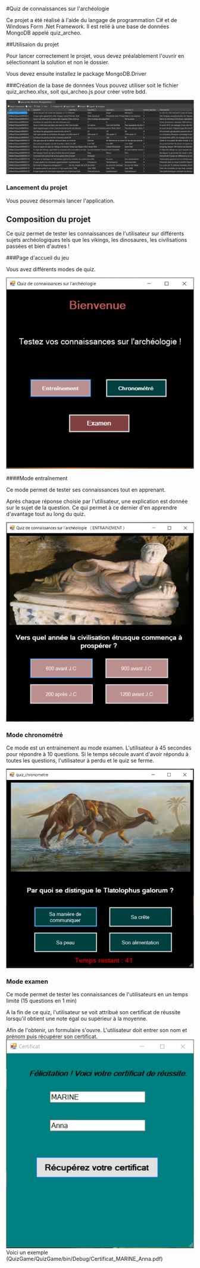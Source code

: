 ﻿#Quiz de connaissances sur l'archéologie

Ce projet a été réalisé à l'aide du langage de programmation C# et de Windows Form .Net Framework.
Il est relié à une base de données MongoDB appelé quiz_archeo.



##Utilisaion du projet

Pour lancer correctement le projet, vous devez préalablement l'ouvrir en sélectionnant la solution et non le dossier.

Vous devez ensuite installez le package MongoDB.Driver

###Création de la base de données
Vous pouvez utiliser soit le fichier quiz_archeo.xlsx, soit qui_archeo.js pour créer votre bdd.

![bdd](img/Mongodb_archeo_quiz.PNG)

### Lancement du projet
Vous pouvez désormais lancer l'application.

## Composition du projet

Ce quiz permet de tester les connaissances de l'utilisateur sur différents sujets archéologiques tels que les vikings, les dinosaures, les civilisations passées et bien d'autres !



###Page d'accueil du jeu

Vous avez différents modes de quiz.

![accueil](img/Accueil.PNG)

####Mode entraînement

Ce mode permet de tester ses connaissances tout en apprenant.

Après chaque réponse choisie par l'utilisateur, une explication est donnée sur le sujet de la question. 
Ce qui permet à ce dernier d'en apprendre d'avantage tout au long du quiz.

![explication](img/Train.PNG)


### Mode chronométré

Ce mode est un entrainement au mode examen.
L'utilisateur  à 45 secondes pour répondre à 10 questions.
Si le temps sécoule avant d'avoir répondu à toutes les questions, l'utilisateur à perdu et le quiz se ferme.

![chrono](img/chrono.PNG)

### Mode examen

Ce mode permet de tester les connaissances de l'utilisateurs en un temps limité (15 questions en 1 min)

A la fin de ce quiz, l'utilisateur se voit attribué son certificat de réussite lorsqu'il obtient une note égal ou supérieur à la moyenne.

Afin de l'obtenir, un formulaire s'ouvre. L'utilisateur doit entrer son nom et prénom puis récupérer son certificat.
![Certificat](img/certificat_form2.PNG)
Voici un exemple (QuizGame/QuizGame/bin/Debug/Certificat_MARINE_Anna.pdf)


